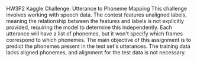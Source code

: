 HW3P2 Kaggle Challenge: Utterance to Phoneme Mapping
This challenge involves working with speech data. The contest features unaligned labels, meaning the relationship between the features and labels is not explicitly provided, requiring the model to determine this independently. Each utterance will have a list of phonemes, but it won't specify which frames correspond to which phonemes. The main objective of this assignment is to predict the phonemes present in the test set's utterances. The training data lacks aligned phonemes, and alignment for the test data is not necessary.
